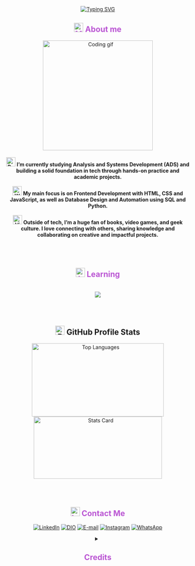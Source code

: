 <div align="center" style="text-align: center;">
  <a href="https://git.io/typing-svg">
    <img src="https://readme-typing-svg.herokuapp.com/?center=true&vCenter=true&color=BA55D3&lines=Wellcome!👋;%20My+name's+Paula+Alessandra+🙋🏻‍♀️" alt="Typing SVG">
  </a>

</div>
<h2 align="center" style="color: #BA55D3;"><img src="https://raw.githubusercontent.com/Tarikul-Islam-Anik/Telegram-Animated-Emojis/main/Objects/Magnifying%20Glass%20Tilted%20Left.webp" alt="Magnifying Glass Tilted Left" width="25" height="25"/> About me</h2>
<div>

<div align="center">
  <img src="https://media2.giphy.com/media/v1.Y2lkPTc5MGI3NjExYWpoc2hpaGloeGU5dnAzYmd6OXpqOHRhNG5vYXFtZm1zOWFoZHB4eiZlcD12MV9pbnRlcm5hbF9naWZfYnlfaWQmY3Q9Zw/LMcB8XospGZO8UQq87/giphy.gif" width="300" alt="Coding gif" />
</div>

<h4 align="center">
  <img src="https://raw.githubusercontent.com/Tarikul-Islam-Anik/Telegram-Animated-Emojis/main/Objects/Books.webp" alt="Books" width="25" height="25" />
  I’m currently studying Analysis and Systems Development (ADS) and building a solid foundation in tech through hands-on practice and academic projects.
  <br> </br>

  <img src="https://raw.githubusercontent.com/Tarikul-Islam-Anik/Telegram-Animated-Emojis/main/People/Woman%20Technologist.webp" alt="Woman Technologist" width="25" height="25" />
  My main focus is on Frontend Development with HTML, CSS and JavaScript, as well as Database Design and Automation using SQL and Python.
  <br> </br>

  <img src="https://raw.githubusercontent.com/Tarikul-Islam-Anik/Telegram-Animated-Emojis/main/Activity/Video%20Game.webp" alt="Video Game" width="25" height="25" />
  Outside of tech, I’m a huge fan of books, video games, and geek culture. I love connecting with others, sharing knowledge and collaborating on creative and impactful projects.
</h4>
</div>

<br> </br>

<h2 align="center" style="color: #BA55D3;"><img src="https://raw.githubusercontent.com/Tarikul-Islam-Anik/Telegram-Animated-Emojis/main/Objects/Laptop.webp" alt="Laptop" width="25" height="25" /> Learning</h2>
</br>
<div align="center">
  <img src="https://skillicons.dev/icons?i=git,github,visualstudio,vscode,pycharm,eclipse,figma,html,css,bootstrap,js,ts,vuejs,nodejs,angular,react,py,mysql,aws,cs,dotnet,php,java,autocad,notion,obsidian,postman,rabbitmq&perline=10" />
</div>


<br> </br>


<h2 align="center">
  <img src="https://raw.githubusercontent.com/Tarikul-Islam-Anik/Telegram-Animated-Emojis/main/Objects/Bar%20Chart.webp" alt="Bar Chart" width="25" height="25" />
  GitHub Profile Stats
</h2>

<div align="center">
  <a href="https://github.com/paulaalessandrars"><img src="https://github-readme-stats.vercel.app/api/top-langs/?username=paulaalessandrars&layout=compact&hide_border=true&theme=dracula" alt="Top Languages" width="360px" height="200px" /></a>
  <a href="https://github.com/paulaalessandrars"><img src="https://github-profile-summary-cards.vercel.app/api/cards/stats?username=paulaalessandrars&hide_border=true&theme=dracula" alt="Stats Card" width="350px" height="170px" /></a>
</div>


<br> </br>

<h2 align="center" style="color: #BA55D3;"><img src="https://raw.githubusercontent.com/Tarikul-Islam-Anik/Telegram-Animated-Emojis/main/Objects/Inbox%20Tray.webp" alt="Inbox Tray" width="25" height="25" /> Contact Me </h2>

<div align="center">


[![LinkedIn](https://img.shields.io/badge/-LinkedIn-0077B5?style=for-the-badge&logo=linkedin&logoColor=white)](https://www.linkedin.com/in/paula-alessandra-rodrigues-dos-santos-57586759/)
[![DIO](https://img.shields.io/badge/-%20DIO%20PROFILE-9932CC?style=for-the-badge)](https://www.dio.me/users/paulaalessandra_rodrigues_75255)
[![E-mail](https://img.shields.io/badge/-Email-F0F8FF?style=for-the-badge&logo=microsoft-outlook&logoColor=007BFF)](mailto:paulaalessandra_rodrigues@outlook.com)
[![Instagram](https://img.shields.io/badge/-Instagram-F08080?style=for-the-badge&logo=instagram&logoColor=white)](https://www.instagram.com/paulaalessandrars/)
[![WhatsApp](https://img.shields.io/badge/WhatsApp-25D366?style=for-the-badge&logo=whatsapp&logoColor=white)](https://wa.me/+5551981368934)


<details align="center">
  <summary><h2 align="center" style="color: #BA55D3;">Credits</summary> 
  - GitHub Stats by <a href="https://github.com/anuraghazra/github-readme-stats">anuraghazra</a>
  <br>
  - GitHub Streak by <a href="https://github.com/DenverCoder1/github-readme-streak-stats">DenverCoder1</a>
  <br>
  - GitHub Skill Icons by <a href="https://github.com/tandpfun/skill-icons.git">Thijs</a>
  <br>
</details>
